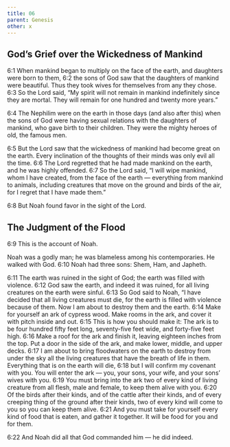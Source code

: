 ```yaml
---
title: 06
parent: Genesis
other: x
---
```


## God’s Grief over the Wickedness of Mankind

<a name="6:1">6:1</a> When mankind began to multiply on the face of the earth, and daughters were born to them, <a name="6:2">6:2</a> the sons of God saw that the daughters of mankind were beautiful. Thus they took wives for themselves from any they chose. <a name="6:3">6:3</a> So the Lord said, “My spirit will not remain in mankind indefinitely since they are mortal. They will remain for one hundred and twenty more years.”

<a name="6:4">6:4</a> The Nephilim were on the earth in those days (and also after this) when the sons of God were having sexual relations with the daughters of mankind, who gave birth to their children. They were the mighty heroes of old, the famous men.

<a name="6:5">6:5</a> But the Lord saw that the wickedness of mankind had become great on the earth. Every inclination of the thoughts of their minds was only evil all the time. <a name="6:6">6:6</a> The Lord regretted that he had made mankind on the earth, and he was highly offended. <a name="6:7">6:7</a> So the Lord said, “I will wipe mankind, whom I have created, from the face of the earth — everything from mankind to animals, including creatures that move on the ground and birds of the air, for I regret that I have made them.”

<a name="6:8">6:8</a> But Noah found favor in the sight of the Lord.

## The Judgment of the Flood

<a name="6:9">6:9</a> This is the account of Noah.

Noah was a godly man; he was blameless among his contemporaries. He walked with God. <a name="6:10">6:10</a> Noah had three sons: Shem, Ham, and Japheth.

<a name="6:11">6:11</a> The earth was ruined in the sight of God; the earth was filled with violence. <a name="6:12">6:12</a> God saw the earth, and indeed it was ruined, for all living creatures on the earth were sinful. <a name="6:13">6:13</a> So God said to Noah, “I have decided that all living creatures must die, for the earth is filled with violence because of them. Now I am about to destroy them and the earth. <a name="6:14">6:14</a> Make for yourself an ark of cypress wood. Make rooms in the ark, and cover it with pitch inside and out. <a name="6:15">6:15</a> This is how you should make it: The ark is to be four hundred fifty feet long, seventy-five feet wide, and forty-five feet high. <a name="6:16">6:16</a> Make a roof for the ark and finish it, leaving eighteen inches from the top. Put a door in the side of the ark, and make lower, middle, and upper decks. <a name="6:17">6:17</a> I am about to bring floodwaters on the earth to destroy from under the sky all the living creatures that have the breath of life in them. Everything that is on the earth will die, <a name="6:18">6:18</a> but I will confirm my covenant with you. You will enter the ark — you, your sons, your wife, and your sons’ wives with you. <a name="6:19">6:19</a> You must bring into the ark two of every kind of living creature from all flesh, male and female, to keep them alive with you. <a name="6:20">6:20</a> Of the birds after their kinds, and of the cattle after their kinds, and of every creeping thing of the ground after their kinds, two of every kind will come to you so you can keep them alive. <a name="6:21">6:21</a> And you must take for yourself every kind of food that is eaten, and gather it together. It will be food for you and for them.

<a name="6:22">6:22</a> And Noah did all that God commanded him — he did indeed.
